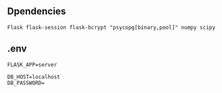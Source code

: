 ## Dpendencies
`Flask flask-session flask-bcrypt "psycopg[binary,pool]" numpy scipy`

## .env

```
FLASK_APP=server

DB_HOST=localhost
DB_PASSWORD=

```